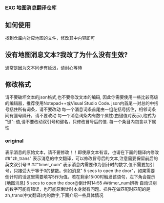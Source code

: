 ### EXG 地图消息翻译仓库 ###
## 如何使用
  找到仓库内对应地图的文件，修改其中内容即可
## 没有地图消息文本?我改了为什么没有生效?
  通常是因为文本同步有延迟，请耐心等待
## 修改格式
  请不要破坏文本的json格式,也不要修改文本的编码, 因此你需要使用一些比较高级的编辑器，推荐使用Notepad++或Visual Studio Code.
  json内首尾一对总的中括号括住所有词条，请不要改动
  每一个消息词条首尾由一组花括号括住，相邻词条间有逗号隔开，请不要改动
  每一个消息词条内有数个属性(由键值对表示),格式为  "键": 值,请不要改动双引号和键名，只修改冒号后的值.
  每一个条目内包含以下属性
### original
  表示消息的原始文本，请不要修改！！即使原文本有误，也请在下面的翻译内修改
##"zh_trans" 
  表示消息的中文翻译，可以修改冒号后的文本,注意需要保留前后的英文双引号!!!
##"timer_num" 
  表示消息内需要作为倒计时的数字,值不需要加引号，只接受大于等于0的整数。例如消息" 5 secs to open the door"，如果需要倒计时的话这里需要填写5作为值。若在剩余15:00时触发该语句，左下角会提示 [地图消息] 5 secs to open the door@倒计时14:55
##timer_num辨析
    自动识别的数字可能有错误，也可能原倒计时本身就有问题。插件在做匹配时匹配的是zh_trans(中文翻译)内的数字,下面介绍一些具体情况
    
